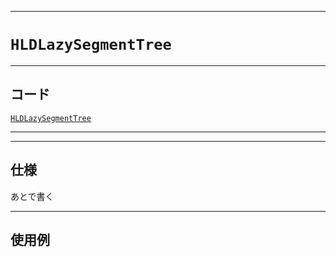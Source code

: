 _____

# `HLDLazySegmentTree`

_____

## コード

[`HLDLazySegmentTree`](https://github.com/titanium-22/Library_py/blob/main/Graph/HLD/HLDLazySegmentTree.py)
<!-- code=https://github.com/titanium-22/Library_py/blob/main/Graph\HLD\HLDLazySegmentTree.py -->

_____


_____

## 仕様

あとで書く

_____

## 使用例

```python
```

